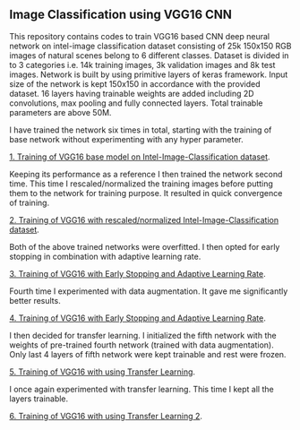 ## Image Classification using VGG16 CNN
This repository contains codes to train VGG16 based CNN deep neural network on intel-image classification dataset consisting of 25k 150x150 RGB images of natural scenes belong to 6 different classes. Dataset is divided in to 3 categories i.e. 14k training images, 3k validation images and 8k test images. Network is built by using primitive layers of keras framework. Input size of the network is kept 150x150 in accordance with the provided dataset. 16 layers having trainable weights are added including 2D convolutions, max pooling and fully connected layers. Total trainable parameters are above 50M.


I have trained the network six times in total, starting with the training of base network without experimenting with any hyper parameter. 

[1. Training of VGG16 base model on Intel-Image-Classification dataset](https://github.com/mawaistahir/CV-SEECS/blob/main/VGG16%20Training%20on%20Intel-Image-Classification%20Dataset.ipynb).

Keeping its performance as a reference I then trained the network second time. This time I rescaled/normalized the training images before putting them to the network for training purpose. It resulted in quick convergence of training.

[2. Training of VGG16 with rescaled/normalized Intel-Image-Classification dataset](https://github.com/mawaistahir/CV-SEECS/blob/main/VGG16%20Training%20with%20Rescaled%20Intel-Image-Classification%20Dataset.ipynb).

Both of the above trained networks were overfitted. I then opted for early stopping in combination with adaptive learning rate. 

[3. Training of VGG16 with Early Stopping and Adaptive Learning Rate](https://github.com/mawaistahir/CV-SEECS/blob/main/VGG16%20Training%20with%20Early%20Stopping%20and%20Adaptive%20Learning%20Rate.ipynb).

Fourth time I experimented with data augmentation. It gave me significantly better results.

[4. Training of VGG16 with Early Stopping and Adaptive Learning Rate](https://github.com/mawaistahir/CV-SEECS/blob/main/VGG16%20Training%20with%20Data%20Augmentation.ipynb).

I then decided for transfer learning. I initialized the fifth network with the weights of pre-trained fourth network (trained with data augmentation). Only last 4 layers of fifth network were kept trainable and rest were frozen. 

[5. Training of VGG16 with using Transfer Learning](https://github.com/mawaistahir/CV-SEECS/blob/main/VGG16%20Training%20with%20Transfer%20Learning.ipynb).

I once again experimented with transfer learning. This time I kept all the layers trainable.

[6. Training of VGG16 with using Transfer Learning 2](https://github.com/mawaistahir/CV-SEECS/blob/main/VGG16%20Training%20with%20Transfer%20Learning%202.ipynb).

